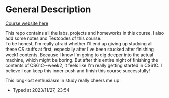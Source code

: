 # General Description

[Course website here](https://inst.eecs.berkeley.edu/~cs61c/fa20/)

This repo contains all the labs, projects and homeworks in this course. I also add some notes and Testcodes of this course.  
To be honest, I'm really afraid whether I'll end up giving up studying all these CS stuffs at first, especially after I've been stucked after finishing week1 contents. Because I know I'm going to dig deeper into the actual machine, which might be boring. But after this entire night of finishing the contents of CS61C--week2, it feels like I'm really getting started in CS61C. I believe I can keep this inner-push and finish this course successfully!

This long-lost enthusiasm in study really cheers me up.

- Typed at 2023/11/27, 23:54
